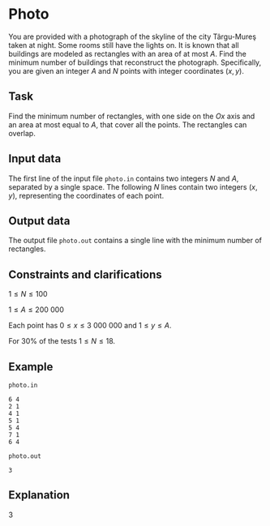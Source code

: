 # Photo

You are provided with a photograph of the skyline of the city Târgu-Mureş taken at night. Some rooms still have the lights on. It is known that all buildings are modeled as rectangles with an area of at most $A$. Find the minimum number of buildings that reconstruct the photograph. Specifically, you are given an integer $A$ and $N$ points with integer coordinates $(x, y)$.

## Task

Find the minimum number of rectangles, with one side on the $Ox$ axis and an area at most equal to $A$, that cover all the points. The rectangles can overlap.

## Input data

The first line of the input file `photo.in` contains two integers $N$ and $A$, separated by a single space. The following $N$ lines contain two integers $(x, y)$, representing the coordinates of each point.

## Output data

The output file `photo.out` contains a single line with the minimum number of rectangles.

## Constraints and clarifications

$1 \leq N \leq 100$

$1 \leq A \leq 200\ 000$

Each point has $0 \leq x \leq 3\ 000\ 000$ and $1 \leq y \leq A$.

For 30% of the tests $1 \leq N \leq 18$.

## Example

`photo.in`

```
6 4
2 1
4 1
5 1
5 4
7 1
6 4
```

`photo.out`

```
3
```

## Explanation

3